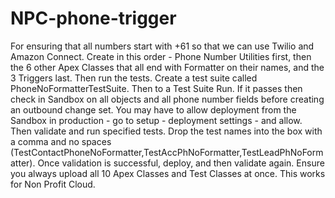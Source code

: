 # NPC-phone-trigger
For ensuring that all numbers start with +61 so that we can use Twilio and Amazon Connect. Create in this order - Phone Number Utilities first, then the 6 other Apex Classes that all end with Formatter on their names, and the 3 Triggers last. Then run the tests. Create a test suite called PhoneNoFormatterTestSuite. Then to a Test Suite Run. If it passes then check in Sandbox on all objects and all phone number fields before creating an outbound change set. You may have to allow deployment from the Sandbox in production - go to setup - deployment settings - and allow. Then validate and run specified tests. Drop the test names into the box with a comma and no spaces (TestContactPhoneNoFormatter,TestAccPhNoFormatter,TestLeadPhNoFormatter). Once validation is successful, deploy, and then validate again. Ensure you always upload all 10 Apex Classes and Test Classes at once. This works for Non Profit Cloud.
